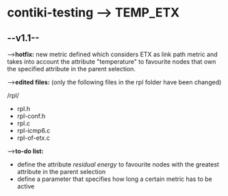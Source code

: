 contiki-testing --> TEMP_ETX
===============

--v1.1--
--------------

-->**hotfix:**
new metric defined which considers ETX as link path metric and takes into account the attribute "temperature" to favourite nodes that own the specified attribute in the parent selection.

-->**edited files:** (only the following files in the rpl folder have been changed)

/rpl/
- rpl.h
- rpl-conf.h
- rpl.c
- rpl-icmp6.c
- rpl-of-etx.c

-->**to-do list:**
- define the attribute *residual energy* to favourite nodes with the greatest attribute in the parent selection
- define a parameter that specifies how long a certain metric has to be active